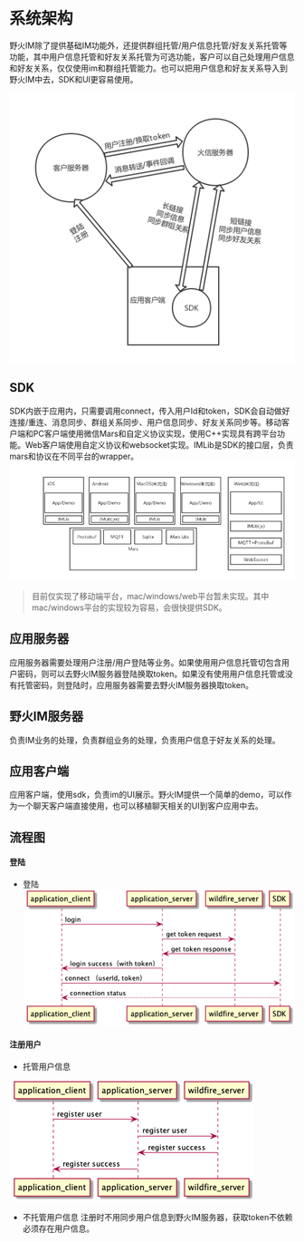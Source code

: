 # 系统架构
野火IM除了提供基础IM功能外，还提供群组托管/用户信息托管/好友关系托管等功能，其中用户信息托管和好友关系托管为可选功能，客户可以自己处理用户信息和好友关系，仅仅使用im和群组托管能力。也可以把用户信息和好友关系导入到野火IM中去，SDK和UI更容易使用。

![架构图](wildfire_architecture.png)

## SDK
SDK内嵌于应用内，只需要调用connect，传入用户Id和token，SDK会自动做好连接/重连、消息同步、群组关系同步、用户信息同步、好友关系同步等。移动客户端和PC客户端使用微信Mars和自定义协议实现，使用C++实现具有跨平台功能。Web客户端使用自定义协议和websocket实现。IMLib是SDK的接口层，负责mars和协议在不同平台的wrapper。
 ![客户端架构图](client_architecture.png)
> 目前仅实现了移动端平台，mac/windows/web平台暂未实现。其中mac/windows平台的实现较为容易，会很快提供SDK。

## 应用服务器
应用服务器需要处理用户注册/用户登陆等业务。如果使用用户信息托管切包含用户密码，则可以去野火IM服务器登陆换取token。如果没有使用用户信息托管或没有托管密码，则登陆时，应用服务器需要去野火IM服务器换取token。

## 野火IM服务器
负责IM业务的处理，负责群组业务的处理，负责用户信息于好友关系的处理。

## 应用客户端
应用客户端，使用sdk，负责im的UI展示。野火IM提供一个简单的demo，可以作为一个聊天客户端直接使用，也可以移植聊天相关的UI到客户应用中去。

## 流程图
#### 登陆
  * 登陆
  ![登陆](login_flow1.png)


#### 注册用户
  * 托管用户信息

  ![托管用户信息](register_flow1.png)

  * 不托管用户信息
  注册时不用同步用户信息到野火IM服务器，获取token不依赖必须存在用户信息。
